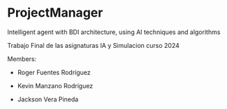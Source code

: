 # ProjectManager

Intelligent agent with BDI architecture, using AI techniques and algorithms

Trabajo Final de las asignaturas IA y Simulacion curso 2024

Members:

- Roger Fuentes Rodríguez

- Kevin Manzano Rodríguez

- Jackson Vera Pineda
